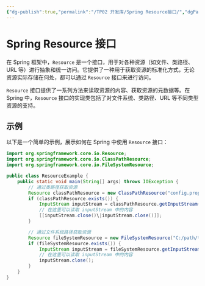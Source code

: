 ```yaml
---
{"dg-publish":true,"permalink":"/TP02 开发库/Spring Resource接口/","dgPassFrontmatter":true,"created":"2023-08-29T11:19:25.206+08:00","updated":"2024-06-01T10:50:05.931+08:00"}
---
```


# Spring Resource 接口

在 Spring 框架中，`Resource` 是一个接口，用于对各种资源（如文件、类路径、URL 等）进行抽象和统一访问。它提供了一种用于获取资源的标准化方式，无论资源实际存储在何处，都可以通过 `Resource` 接口来进行访问。

`Resource` 接口提供了一系列方法来读取资源的内容、获取资源的元数据等。在 Spring 中，`Resource` 接口的实现类包括了对文件系统、类路径、URL 等不同类型资源的支持。

## 示例

以下是一个简单的示例，展示如何在 Spring 中使用 `Resource` 接口：

```java
import org.springframework.core.io.Resource;
import org.springframework.core.io.ClassPathResource;
import org.springframework.core.io.FileSystemResource;

public class ResourceExample {
    public static void main(String[] args) throws IOException {
        // 通过类路径获取资源
        Resource classPathResource = new ClassPathResource("config.properties");
        if (classPathResource.exists()) {
            InputStream inputStream = classPathResource.getInputStream();
            // 在这里可以读取 inputStream 中的内容
            [[inputStream.close()\|inputStream.close()]];
        }

        // 通过文件系统路径获取资源
        Resource fileSystemResource = new FileSystemResource("C:/path/to/file.txt");
        if (fileSystemResource.exists()) {
            InputStream inputStream = fileSystemResource.getInputStream();
            // 在这里可以读取 inputStream 中的内容
            inputStream.close();
        }
    }
}
